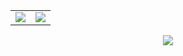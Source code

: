 <table>
<tr>
<td><img src="https://c.tenor.com/KUxnD7iuWh0AAAAC/ore-gairu-my-teen-romantic-comedy-snafu.gif"></td>
<td><img src="https://c.tenor.com/IVVJbs0N7DcAAAAC/vivy-dance.gif"></td>
</tr>
</table>


<p align="center">
    <a href="https://github.com/shuchan-dev/shuchan-dev">
        <img src="https://github-readme-stats.vercel.app/api?username=shuchan-dev&show_icons=true&theme=tokyonight">
    </a>
</p>
